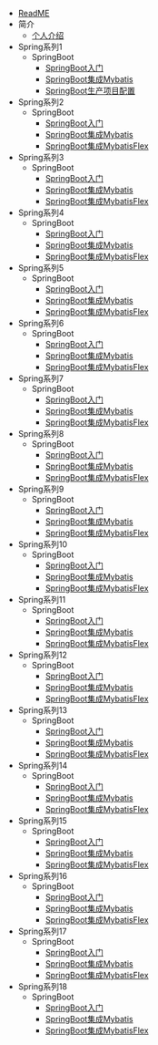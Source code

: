 * [ReadME](README.md)
* 简介
    * [个人介绍](md/myinfo.md)
* Spring系列1
  * SpringBoot
      * [SpringBoot入门](md/spring/springboot/01.md)
      * [SpringBoot集成Mybatis](md/spring/springboot/02.md)
      * [SpringBoot生产项目配置](md/spring/springboot/03.md)
* Spring系列2
  * SpringBoot
    * [SpringBoot入门](md/spring/springboot/01.md)
    * [SpringBoot集成Mybatis](md/spring/springboot/02.md)
    * [SpringBoot集成MybatisFlex](md/spring/springboot/03.md)
* Spring系列3
  * SpringBoot
    * [SpringBoot入门](md/spring/springboot/01.md)
    * [SpringBoot集成Mybatis](md/spring/springboot/02.md)
    * [SpringBoot集成MybatisFlex](md/spring/springboot/03.md)
* Spring系列4
  * SpringBoot
    * [SpringBoot入门](md/spring/springboot/01.md)
    * [SpringBoot集成Mybatis](md/spring/springboot/02.md)
    * [SpringBoot集成MybatisFlex](md/spring/springboot/03.md)
* Spring系列5
  * SpringBoot
    * [SpringBoot入门](md/spring/springboot/01.md)
    * [SpringBoot集成Mybatis](md/spring/springboot/02.md)
    * [SpringBoot集成MybatisFlex](md/spring/springboot/03.md)
* Spring系列6
  * SpringBoot
    * [SpringBoot入门](md/spring/springboot/01.md)
    * [SpringBoot集成Mybatis](md/spring/springboot/02.md)
    * [SpringBoot集成MybatisFlex](md/spring/springboot/03.md)
* Spring系列7
  * SpringBoot
    * [SpringBoot入门](md/spring/springboot/01.md)
    * [SpringBoot集成Mybatis](md/spring/springboot/02.md)
    * [SpringBoot集成MybatisFlex](md/spring/springboot/03.md)
* Spring系列8
  * SpringBoot
    * [SpringBoot入门](md/spring/springboot/01.md)
    * [SpringBoot集成Mybatis](md/spring/springboot/02.md)
    * [SpringBoot集成MybatisFlex](md/spring/springboot/03.md)
* Spring系列9
  * SpringBoot
    * [SpringBoot入门](md/spring/springboot/01.md)
    * [SpringBoot集成Mybatis](md/spring/springboot/02.md)
    * [SpringBoot集成MybatisFlex](md/spring/springboot/03.md)
* Spring系列10
  * SpringBoot
    * [SpringBoot入门](md/spring/springboot/01.md)
    * [SpringBoot集成Mybatis](md/spring/springboot/02.md)
    * [SpringBoot集成MybatisFlex](md/spring/springboot/03.md)
* Spring系列11
  * SpringBoot
    * [SpringBoot入门](md/spring/springboot/01.md)
    * [SpringBoot集成Mybatis](md/spring/springboot/02.md)
    * [SpringBoot集成MybatisFlex](md/spring/springboot/03.md)
* Spring系列12
  * SpringBoot
    * [SpringBoot入门](md/spring/springboot/01.md)
    * [SpringBoot集成Mybatis](md/spring/springboot/02.md)
    * [SpringBoot集成MybatisFlex](md/spring/springboot/03.md)
* Spring系列13
  * SpringBoot
    * [SpringBoot入门](md/spring/springboot/01.md)
    * [SpringBoot集成Mybatis](md/spring/springboot/02.md)
    * [SpringBoot集成MybatisFlex](md/spring/springboot/03.md)
* Spring系列14
  * SpringBoot
    * [SpringBoot入门](md/spring/springboot/01.md)
    * [SpringBoot集成Mybatis](md/spring/springboot/02.md)
    * [SpringBoot集成MybatisFlex](md/spring/springboot/03.md)
* Spring系列15
  * SpringBoot
    * [SpringBoot入门](md/spring/springboot/01.md)
    * [SpringBoot集成Mybatis](md/spring/springboot/02.md)
    * [SpringBoot集成MybatisFlex](md/spring/springboot/03.md)
* Spring系列16
  * SpringBoot
    * [SpringBoot入门](md/spring/springboot/01.md)
    * [SpringBoot集成Mybatis](md/spring/springboot/02.md)
    * [SpringBoot集成MybatisFlex](md/spring/springboot/03.md)
* Spring系列17
  * SpringBoot
    * [SpringBoot入门](md/spring/springboot/01.md)
    * [SpringBoot集成Mybatis](md/spring/springboot/02.md)
    * [SpringBoot集成MybatisFlex](md/spring/springboot/03.md)
* Spring系列18
  * SpringBoot
    * [SpringBoot入门](md/spring/springboot/01.md)
    * [SpringBoot集成Mybatis](md/spring/springboot/02.md)
    * [SpringBoot集成MybatisFlex](md/spring/springboot/03.md)